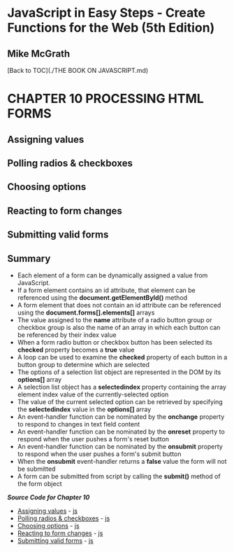 # **JavaScript in Easy Steps - Create Functions for the Web (5th Edition)**
## Mike McGrath

[Back to TOC](./THE BOOK ON JAVASCRIPT.md)

# CHAPTER 10 PROCESSING HTML FORMS
## Assigning values
## Polling radios & checkboxes
## Choosing options
## Reacting to form changes
## Submitting valid forms
## Summary<br>
   * Each element of a form can be dynamically assigned a value from JavaScript.
   * If a form element contains an id attribute, that element can be referenced using the
     __document.getElementById()__ method
   * A form element that does not contain an id attribute can be referenced using the 
     __document.forms[].elements[]__ arrays
   * The value assigned to the __name__ attribute of a radio button group or checkbox group is also the
     name of an array in which each button can be referenced by their index value
   * When a form radio button or checkbox button has been selected its __checked__ property becomes
     a __true__ value
   * A loop can be used to examine the __checked__ property of each button in a button group to determine
     which are selected
   * The options of a selection list object are represented in the DOM by its __options[]__ array
   * A selection list object has a __selectedindex__ property containing the array element index value of
     the currently-selected option
   * The value of the current selected option can be retrieved by specifying the __selectedindex__ value 
     in the __options[]__ array
   * An event-handler function can be nominated by the __onchange__ property to respond to changes in 
     text field content
   * An event-handler function can be nominated by the __onreset__ property to respond when the user pushes
     a form's reset button
   * An event-handler function can be nominated by the __onsubmit__ property to respond when the user pushes
     a form's submit button
   * When the __onsubmit__ event-handler returns a __false__ value the form will not be submitted
   * A form can be submitted from script by calling the __submit()__ method of the form object

***Source Code for Chapter 10***
        <ul>
          <li><a href="src/10-Processing HTML forms/assign.html">Assigning values</a> -
            <a href="src/10-Processing HTML forms/assign.js"> js</a></li>
          <li><a href="src/10-Processing HTML forms/poll.html">Polling radios & checkboxes</a> -
            <a href="src/10-Processing HTML forms/poll.js"> js</a></li>
          <li><a href="src/10-Processing HTML forms/select.html">Choosing options</a> -
            <a href="src/10-Processing HTML forms/select.js"> js</a></li>
          <li><a href="src/10-Processing HTML forms/change.html">Reacting to form changes</a> -
            <a href="src/10-Processing HTML forms/change.js"> js</a></li>
          <li><a href="src/10-Processing HTML forms/validate.html">Submitting valid forms</a> -
            <a href="src/10-Processing HTML forms/validate.js"> js</a></li>
        </ul>